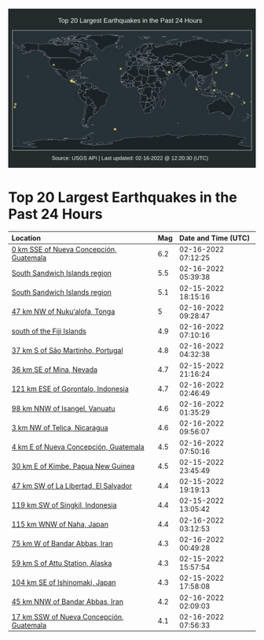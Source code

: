 ![Map](./map.png)

# Top 20 Largest Earthquakes in the Past 24 Hours

| Location | Mag | Date and Time (UTC) |
|:---|:---|:---|
| [0 km SSE of Nueva Concepción, Guatemala](https://earthquake.usgs.gov/earthquakes/eventpage/us7000gl8w) | 6.2 | 02-16-2022 07:12:25 |
| [South Sandwich Islands region](https://earthquake.usgs.gov/earthquakes/eventpage/us7000gl7s) | 5.5 | 02-16-2022 05:39:38 |
| [South Sandwich Islands region](https://earthquake.usgs.gov/earthquakes/eventpage/us7000gl46) | 5.1 | 02-15-2022 18:15:16 |
| [47 km NW of Nuku‘alofa, Tonga](https://earthquake.usgs.gov/earthquakes/eventpage/us7000glap) | 5 | 02-16-2022 09:28:47 |
| [south of the Fiji Islands](https://earthquake.usgs.gov/earthquakes/eventpage/us7000gl8y) | 4.9 | 02-16-2022 07:10:16 |
| [37 km S of São Martinho, Portugal](https://earthquake.usgs.gov/earthquakes/eventpage/us7000gl7h) | 4.8 | 02-16-2022 04:32:38 |
| [36 km SE of Mina, Nevada](https://earthquake.usgs.gov/earthquakes/eventpage/nn00833903) | 4.7 | 02-15-2022 21:16:24 |
| [121 km ESE of Gorontalo, Indonesia](https://earthquake.usgs.gov/earthquakes/eventpage/us7000gl71) | 4.7 | 02-16-2022 02:46:49 |
| [98 km NNW of Isangel, Vanuatu](https://earthquake.usgs.gov/earthquakes/eventpage/us7000gl6h) | 4.6 | 02-16-2022 01:35:29 |
| [3 km NW of Telica, Nicaragua](https://earthquake.usgs.gov/earthquakes/eventpage/us7000glaw) | 4.6 | 02-16-2022 09:56:07 |
| [4 km E of Nueva Concepción, Guatemala](https://earthquake.usgs.gov/earthquakes/eventpage/us7000gla0) | 4.5 | 02-16-2022 07:50:16 |
| [30 km E of Kimbe, Papua New Guinea](https://earthquake.usgs.gov/earthquakes/eventpage/us7000gl61) | 4.5 | 02-15-2022 23:45:49 |
| [47 km SW of La Libertad, El Salvador](https://earthquake.usgs.gov/earthquakes/eventpage/us7000gl4j) | 4.4 | 02-15-2022 19:19:13 |
| [119 km SW of Singkil, Indonesia](https://earthquake.usgs.gov/earthquakes/eventpage/us7000gl1d) | 4.4 | 02-15-2022 13:05:42 |
| [115 km WNW of Naha, Japan](https://earthquake.usgs.gov/earthquakes/eventpage/us7000gl76) | 4.4 | 02-16-2022 03:12:53 |
| [75 km W of Bandar Abbas, Iran](https://earthquake.usgs.gov/earthquakes/eventpage/us7000gl6b) | 4.3 | 02-16-2022 00:49:28 |
| [59 km S of Attu Station, Alaska](https://earthquake.usgs.gov/earthquakes/eventpage/us7000gl1y) | 4.3 | 02-15-2022 15:57:54 |
| [104 km SE of Ishinomaki, Japan](https://earthquake.usgs.gov/earthquakes/eventpage/us7000gl42) | 4.3 | 02-15-2022 17:58:08 |
| [45 km NNW of Bandar Abbas, Iran](https://earthquake.usgs.gov/earthquakes/eventpage/us7000gl6t) | 4.2 | 02-16-2022 02:09:03 |
| [17 km SSW of Nueva Concepción, Guatemala](https://earthquake.usgs.gov/earthquakes/eventpage/us7000gla3) | 4.1 | 02-16-2022 07:56:33 |
